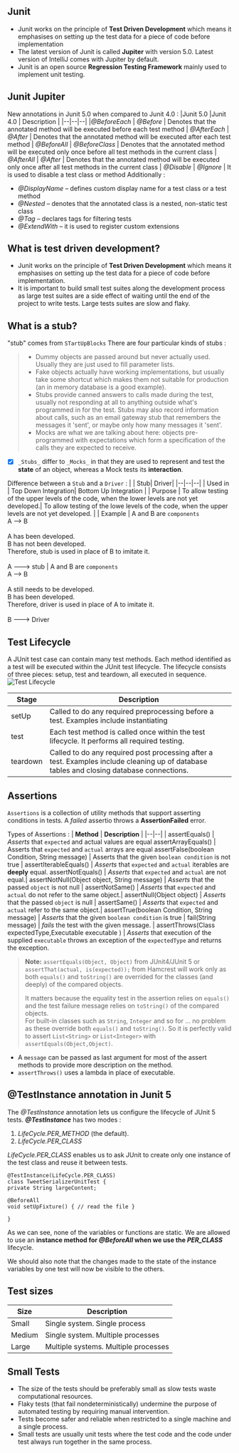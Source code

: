 

## Junit
- Junit works on the principle of **Test Driven Development** which means it emphasises on setting up the test data for a piece of code before implementation
- The latest version of Junit is called 	**Jupiter** with version 5.0. Latest version of IntelliJ comes with Jupiter by default.
- Junit is an open source **Regression Testing Framework** mainly used to implement unit testing.

## Junit Jupiter
New annotations in Junit 5.0 when compared to Junit 4.0 :
|Junit 5.0  |Junit 4.0  | Description |
|--|--|--|
|_@BeforeEach_  | _@Before_  | Denotes that the annotated method will be executed before each test method |
_@AfterEach_ | _@After_ | Denotes that the annotated method will be executed after each test method |
_@BeforeAll_ | _@BeforeClass_ | Denotes that the annotated method will be executed only once before all test methods in the current class |
_@AfterAll_ | _@After_ | Denotes that the annotated method will be executed only once after all test methods in the current class |
_@Disable_ | _@Ignore_ | It is used to disable a test class or method
Additionally :
-   _@DisplayName_ – defines custom display name for a test class or a test method
-   _@Nested_ – denotes that the annotated class is a nested, non-static test class
-   _@Tag_ – declares tags for filtering tests
-   _@ExtendWith_  – it is used to register custom extensions

## What is test driven development?
-  Junit works on the principle of **Test Driven Development** which means it emphasises on setting up the test data for a piece of code before implementation.
- It is important to build small test suites along the development process as large test suites are a side effect of waiting until the end of the project to write tests. Large tests suites are slow and flaky.

## What is a stub?
"stub" comes from `STartUpBlocks` 
There are four particular kinds of stubs :
> -   Dummy objects are passed around but never actually used. Usually they are just used to fill parameter lists.
>-   Fake objects actually have working implementations, but usually take some shortcut which makes them not suitable for production (an in memory database is a good example).
>-   Stubs provide canned answers to calls made during the test, usually not responding at all to anything outside what's programmed in for the test. Stubs may also record information about calls, such as an email gateway stub that remembers the messages it 'sent', or maybe only how many messages it 'sent'.
>-   Mocks are what we are talking about here: objects pre-programmed with expectations which form a specification of the calls they are expected to receive.

- [x] `_Stubs_` differ to `_Mocks_` in that they are used to represent and test the **state** of an object, whereas a Mock tests its **interaction**.

Difference between a `Stub` and a `Driver` :
|  | Stub| Driver|
|--|--|--|
|   Used in | Top Down Integration| Bottom Up Integration |
| Purpose | To allow testing of the upper levels of the code, when the lower levels are not yet developed.|  To allow testing of the lowe levels of the code, when the upper levels are not yet developed. |
| Example | A and B are `components` <br/>A --> B <br/><br/> A has been developed.<br/>B has not been developed.<br/>Therefore, stub is used in place of B to imitate it.<br/><br/> A ---> stub | A and B are `components` <br/>A --> B <br/><br/> A still needs to be developed.<br/>B has been developed.<br/>Therefore, driver is used in place of A to imitate it.<br/><br/> B ---> Driver

## Test Lifecycle
A JUnit test case can contain many test methods. Each method identified as a test will be executed within the JUnit test lifecycle. The lifecycle consists of three pieces: setup, test and teardown, all executed in sequence.
![Test Lifecycle](https://dzone.com/storage/rc-covers/14456-thumb.png)

|Stage | Description  |
|--|--|
| setUp | Called to do any required preprocessing before a test. Examples include instantiating  |
test | Each test method is called once within the test lifecycle. It performs all required testing.|
teardown | Called to do any required post processing after a test. Examples include cleaning up of database tables and closing database connections.

## Assertions

`Assertions` is a collection of utility methods that support asserting conditions in tests.
A *failed* assertio throws a **AssertionFailed** error.

Types of Assertions :
| **Method** | **Description** |
|--|--|
| assertEquals() | _Asserts_ that `expected` and actual values are equal
assertArrayEquals()  | Asserts that `expected` and `actual` arrays are equal
assertFalse(boolean Condition, String message) | Asserts that the given `boolean condition` is not true |
assertIterableEquals() | _Asserts_ that `expected` and `actual` iterables are **deeply** equal.
assertNotEquals() | _Asserts_ that `expected` and `actual` are not equal.|
assertNotNull(Object object, String message) | _Asserts_ that the passed `object` is not null |
assertNotSame() | _Asserts_ that `expected` and `actual` do not refer to the same object.|
assertNull(Object object) | _Asserts_ that the passed `object` is null |
assertSame() |  _Asserts_ that `expected` and `actual` refer to the same object.|
assertTrue(boolean Condition, String message) | _Asserts_ that the given `boolean condition` is true |
fail(String message) | _fails_ the test with the given message. |
assertThrows(Class expectedType,Executable executable ) | _Asserts_ that execution of the supplied `executable` throws an exception of the `expectedType` and returns the exception.
> **Note:** `assertEquals(Object, Object)`  from JUnit4/JUnit 5 or  `assertThat(actual, is(expected));`  from Hamcrest will work only as both  `equals()`  and  `toString()`  are overrided for the classes (and deeply) of the compared objects.
> 
> It matters because the equality test in the assertion relies on  `equals()`  and the test failure message relies on  `toString()`  of the compared objects.  
For built-in classes such as  `String`,  `Integer`  and so for ... no problem as these override both  `equals()`  and  `toString()`. So it is perfectly valid to assert  `List<String>`  or  `List<Integer>`  with  `assertEquals(Object,Object)`.
- A `message` can be passed as last argument for most of the assert methods to provide more description on the method.
- `assertThrows()` uses a lambda in place of executable.

## @TestInstance annotation in Junit 5
The _@TestInstance_ annotation lets us configure the lifecycle of JUnit 5 tests.
**_@TestInstance_**  has two modes :

 1. _LifeCycle.PER_METHOD_ (the default).
 2. _LifeCycle.PER_CLASS_

_LifeCycle.PER_CLASS_ enables us to ask JUnit to create only one instance of the test class and reuse it between tests.

    @TestInstance(LifeCycle.PER_CLASS)  
    class TweetSerializerUnitTest { 
    private String largeContent; 
    
    @BeforeAll  
    void setUpFixture() { // read the file } 
    
    }

As we can see, none of the variables or functions are static. We are allowed to use an  **instance method for _@BeforeAll_  when we use the _PER_CLASS_**  lifecycle.

We should also note that the changes made to the state of the instance variables by one test will now be visible to the others.

## Test sizes

|Size| Description |
|--|--|
|Small  | Single system. Single process |
|Medium | Single system. Multiple processes|
|Large | Multiple systems. Multiple processes|


## Small Tests
- The size of the tests should be preferably small as slow tests waste computational resources.
- Flaky tests (that fail nondeterministically) undermine the purpose of automated testing by requiring manual intervention.
- Tests become safer and reliable when restricted to a single machine and a single process.
- Small tests are usually unit tests where the test code and the code under test always run together in the same process.
